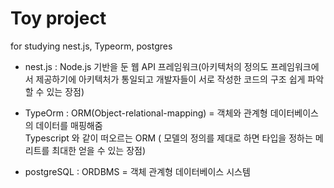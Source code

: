 # Toy project 
for studying nest.js, Typeorm, postgres

* nest.js : Node.js 기반을 둔 웹 API 프레임워크(아키텍처의 정의도 프레임워크에서 제공하기에 아키텍처가 통일되고 개발자들이 서로 작성한 코드의 구조 쉽게 파악할 수 있는 장점) 

* TypeOrm : ORM(Object-relational-mapping) = 객체와 관계형 데이터베이스의 데이터를 매핑해줌   
          Typescript 와 같이 떠오르는 ORM ( 모델의 정의를 제대로 하면 타입을 정하는 메리트를 최대한 얻을 수 있는 장점)
          
* postgreSQL : ORDBMS = 객체 관계형 데이터베이스 시스템
